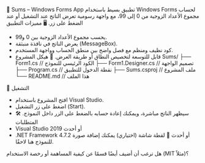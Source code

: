 📌 Sums – Windows Forms App
تطبيق بسيط باستخدام Windows Forms لحساب مجموع الأعداد الزوجية من 0 إلى 99، مع واجهة رسومية تعرض الناتج عند التشغيل أو عند الضغط على زر.
🖥️ مميزات التطبيق
- يحسب مجموع الأعداد الزوجية بين 0 و99.
- يعرض الناتج في نافذة منبثقة (MessageBox).
- كود نظيف ومنظم مع فصل واضح بين منطق الحساب وواجهة المستخدم.
- قابل للتوسعة لتخصيص النطاق أو طريقة العرض.
📂 هيكل المشروع
Sums/
├── Form1.cs         // الكود الرئيسي للنموذج
├── Form1.Designer.cs // تصميم الواجهة
├── Program.cs       // نقطة الدخول للتطبيق
├── Sums.csproj      // ملف المشروع
└── README.md        // هذا الملف


🚀 التشغيل
- افتح المشروع باستخدام Visual Studio.
- اضغط على زر التشغيل (Start).
- سيظهر الناتج مباشرة، ويمكنك إعادة حسابه بالضغط على الزر داخل النموذج.
🛠️ المتطلبات
- Visual Studio 2019 أو أحدث
- .NET Framework 4.7.2 أو أحدث
📸 لقطة شاشة (اختياري)
يمكنك إضافة صورة للنموذج هنا لاحقًا.


هل ترغب أن أضيف أيضًا قسمًا عن كيفية المساهمة أو رخصة الاستخدام (MIT مثلاً)؟
